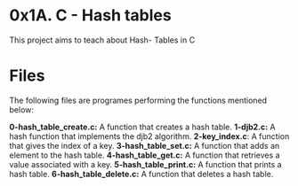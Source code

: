 # 0x1A. C - Hash tables
This project aims to teach about Hash- Tables in C

# Files
The following files are programes performing the functions mentioned below:

**0-hash_table_create.c:** A function that creates a hash table.
**1-djb2.c:** A hash function that implements the djb2 algorithm.
**2-key_index.c**: A function that gives the index of  a  key.
**3-hash_table_set.c:** A function that adds an element to the hash table.
**4-hash_table_get.c:** A function that retrieves a value associated with a key.
**5-hash_table_print.c:** A function that prints a hash table.
**6-hash_table_delete.c:** A function that deletes a hash table.
